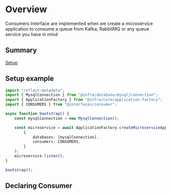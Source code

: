 # Overview

Consumers Interface are implemented when we create a microservice application to consume a queue from Kafka, RabbitMQ or any queue service you have in mind

## Summary

[Setup]()

## Setup example

```typescript
import "reflect-metadata";
import { MysqlConnection } from "@infra/database/mysql/connection";
import { ApplicationFactory } from "@infra/core/application.factory";
import { CONSUMERS } from "@interfaces/consumer";

async function bootstrap() {
    const mysqlConnection = new MysqlConnection();

    const microservice = await ApplicationFactory.createMicroserviceApplication(
        {
            databases: [mysqlConnection],
            consumers: CONSUMERS,
        }
    );
    microservice.listen();
}

bootstrap();
```

## Declaring Consumer
